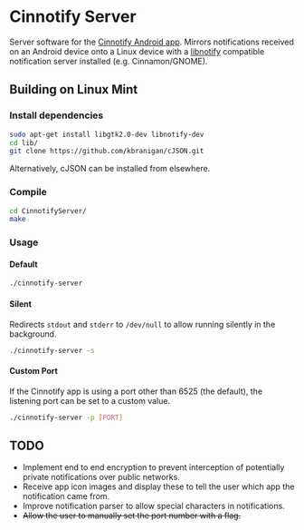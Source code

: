 # Cinnotify Server
Server software for the [Cinnotify Android app](https://github.com/SCOTPAUL/Cinnotify). Mirrors notifications received on an Android device onto a Linux device with a [libnotify](https://developer.gnome.org/libnotify/) compatible notification server installed (e.g. Cinnamon/GNOME).

## Building on Linux Mint
### Install dependencies

```bash
sudo apt-get install libgtk2.0-dev libnotify-dev
cd lib/
git clone https://github.com/kbranigan/cJSON.git 
```

Alternatively, cJSON can be installed from elsewhere.

### Compile

```bash
cd CinnotifyServer/
make
```

### Usage

#### Default

```bash
./cinnotify-server
```

#### Silent

Redirects `stdout` and `stderr` to `/dev/null` to allow running silently in the background.

```bash
./cinnotify-server -s
```

#### Custom Port

If the Cinnotify app is using a port other than 6525 (the default), the listening port can be set to a custom value.

```bash
./cinnotify-server -p [PORT]
```

## TODO
- Implement end to end encryption to prevent interception of potentially private notifications over public networks.
- Receive app icon images and display these to tell the user which app the notification came from.
- Improve notification parser to allow special characters in notifications.
- ~~Allow the user to manually set the port number with a flag.~~

